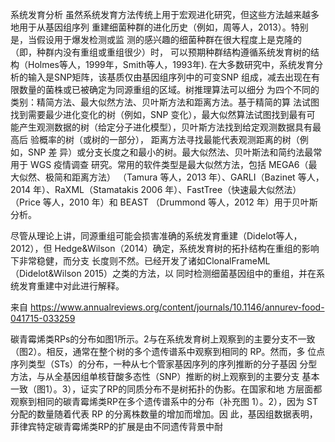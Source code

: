 

系统发育分析
虽然系统发育方法传统上用于宏观进化研究，但这些方法越来越多地用于从基因组序列
重建细菌种群的进化历史（例如，周等人，2013）。特别是，当假设用于爆发检测或监
测的感兴趣的细菌种群在很大程度上是克隆的（即，种群内没有重组或重组很少）时，
可以预期种群结构遵循系统发育树的结构（Holmes等人，1999年，Smith等人，1993年).
在大多数研究中，系统发育分析的输入是SNP矩阵，该基质仅由基因组序列中的可变SNP
组成，减去出现在有限数量的菌株或已被确定为同源重组的区域。树推理算法可以细分
为四个不同的类别：精简方法、最大似然方法、贝叶斯方法和距离方法。基于精简的算
法试图找到需要最少进化变化的树（例如，SNP 变化），最大似然算法试图找到最有可
能产生观测数据的树（给定分子进化模型），贝叶斯方法找到给定观测数据具有最高后
验概率的树（或树的一部分）， 距离方法寻找最能代表观测距离的树（例如，SNP 差
异）或分支长度之和最小的树。最大似然法、贝叶斯法和简约法最常用于 WGS 疫情调查
研究。常用的软件类型是最大似然方法，包括 MEGA6（最大似然、极简和距离方法）
（Tamura 等人，2013 年）、GARLI（Bazinet 等人，2014 年）、RaXML（Stamatakis
2006 年）、FastTree（快速最大似然法）（Price 等人，2010 年）和 BEAST
（Drummond 等人，2012 年）用于贝叶斯分析。

尽管从理论上讲，同源重组可能会损害准确的系统发育重建（Didelot等人，2012），但
Hedge&Wilson（2014）确定，系统发育树的拓扑结构在重组的影响下非常稳健，而分支
长度则不然。已经开发了诸如ClonalFrameML（Didelot&Wilson 2015）之类的方法，以
同时检测细菌基因组中的重组，并在系统发育重建中对此进行解释。

来自 <https://www.annualreviews.org/content/journals/10.1146/annurev-food-041715-033259>

碳青霉烯类RPs的分布如图1所示。2与在系统发育树上观察到的主要分支不一致
（图2）。相反，通常在整个树的多个遗传谱系中观察到相同的 RP。然而，多
位点序列类型（STs）的分布，一种从七个管家基因序列的序列推断的分子基因
分型方法，与从全基因组单核苷酸多态性（SNP）推断的树上观察到的主要分支
基本一致（图1）。3），证实了RP的同质分布不是树拓扑的伪影。在国家和地
方层面都观察到相同的碳青霉烯类RP在多个遗传谱系中的分布（补充图
1）。2），因为 ST 分配的数量随着代表 RP 的分离株数量的增加而增加。因
此，基因组数据表明，菲律宾特定碳青霉烯类RP的扩展是由不同遗传背景中耐


